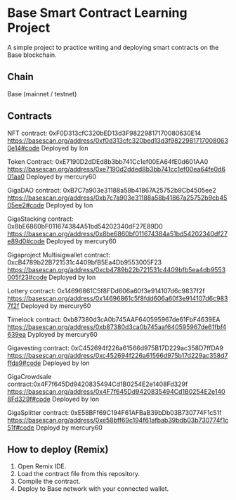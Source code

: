 # Base Smart Contract Learning Project

A simple project to practice writing and deploying smart contracts on the Base blockchain.

## Chain
Base (mainnet / testnet)

## Contracts 
NFT contract: 0xF0D313cfC320bED13d3F98229817170080630E14
https://basescan.org/address/0xf0d313cfc320bed13d3f98229817170080630e14#code
Deployed by lon

Token Contract: 0xE7190D2dDEd8b3bb741Cc1ef00EA64fE0d601AA0
https://basescan.org/address/0xe7190d2dded8b3bb741cc1ef00ea64fe0d601aa0
Deployed by mercury60

GigaDAO contract: 0xB7C7a903e31188a58b41867A25752b9Cb4505ee2
https://basescan.org/address/0xb7c7a903e31188a58b41867a25752b9cb4505ee2#code
Deployed by lon

GigaStacking contract: 0x8bE6860bF011674384A51bd54202340dF27E89D0
https://basescan.org/address/0x8be6860bf011674384a51bd54202340df27e89d0#code
Deployed by mercury60

Gigaproject Multisigwallet contract: 0xcB4789b22B721531c4409bfB5Ea4Db9553005F23
https://basescan.org/address/0xcb4789b22b721531c4409bfb5ea4db9553005f23#code
Deployed by lon

Lottery contract: 0x14696861C5f8FDd606a60f3e914107d6c9837f2f
https://basescan.org/address/0x14696861c5f8fdd606a60f3e914107d6c9837f2f
Deployed by mercury60

Timelock contract: 0xb87380d3cA0b745AAF640595967de61FbF4639EA
https://basescan.org/address/0xb87380d3ca0b745aaf640595967de61fbf4639ea
Dyployed by mercury60

Gigavesting contract: 0xC452694f226a61566d975B17D229ac358D7ffDA9
https://basescan.org/address/0xc452694f226a61566d975b17d229ac358d7ffda9#code
Deployed by lon

GigaCrowdsale contract:0x4F7f645Dd9420835494Cd1B0254E2e1408Fd329f
https://basescan.org/address/0x4F7f645Dd9420835494Cd1B0254E2e1408Fd329f#code
Deployed by lon

GigaSplitter contract: 0xE58BFf69C194F61AFBaB39bDb03B730774F1c51f
https://basescan.org/address/0xe58bff69c194f61afbab39bdb03b730774f1c51f#code
Deployd by mercury60

## How to deploy (Remix)
1. Open Remix IDE.
2. Load the contract file from this repository.
3. Compile the contract.
4. Deploy to Base network with your connected wallet.




